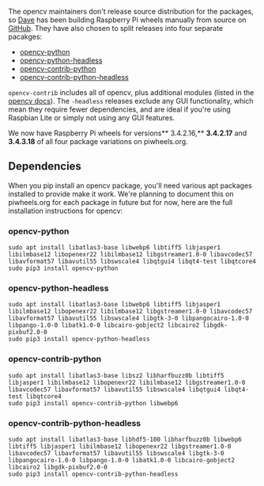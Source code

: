 The opencv maintainers don't release source distribution for the packages, so
[Dave](https://www.github.com/waveform80) has been building Raspberry Pi wheels manually from
source on [GitHub](https://github.com/skvark/opencv-python). They have also chosen to split releases
into four separate pacakges:

- [opencv-python](https://pypi.org/project/opencv-python)
- [opencv-python-headless](https://pypi.org/project/opencv-python-headless)
- [opencv-contrib-python](https://pypi.org/project/opencv-contrib-python)
- [opencv-contrib-python-headless](https://pypi.org/project/opencv-contrib-python-headless)

`opencv-contrib` includes all of opencv, plus additional modules (listed in the [opencv
docs](https://docs.opencv.org/master/)). The `-headless` releases exclude any GUI functionality,
which mean they require fewer dependencies, and are ideal if you're using Raspbian Lite or simply
not using any GUI features.

We now have Raspberry Pi wheels for versions** 3.4.2.16,** **3.4.2.17** and **3.4.3.18** of all four
package variations on piwheels.org.

## Dependencies

When you pip install an opencv package, you'll need various apt packages installed to provide make
it work. We're planning to document this on piwheels.org for each package in future but for now,
here are the full installation instructions for opencv:

### opencv-python

```
sudo apt install libatlas3-base libwebp6 libtiff5 libjasper1 libilmbase12 libopenexr22 libilmbase12 libgstreamer1.0-0 libavcodec57 libavformat57 libavutil55 libswscale4 libqtgui4 libqt4-test libqtcore4
sudo pip3 install opencv-python
```

### opencv-python-headless

```
sudo apt install libatlas3-base libwebp6 libtiff5 libjasper1 libilmbase12 libopenexr22 libilmbase12 libgstreamer1.0-0 libavcodec57 libavformat57 libavutil55 libswscale4 libgtk-3-0 libpangocairo-1.0-0 libpango-1.0-0 libatk1.0-0 libcairo-gobject2 libcairo2 libgdk-pixbuf2.0-0
sudo pip3 install opencv-python-headless
```

### opencv-contrib-python

```
sudo apt install libatlas3-base libsz2 libharfbuzz0b libtiff5 libjasper1 libilmbase12 libopenexr22 libilmbase12 libgstreamer1.0-0 libavcodec57 libavformat57 libavutil55 libswscale4 libqtgui4 libqt4-test libqtcore4
sudo pip3 install opencv-contrib-python libwebp6
```

### opencv-contrib-python-headless

```
sudo apt install libatlas3-base libhdf5-100 libharfbuzz0b libwebp6 libtiff5 libjasper1 libilmbase12 libopenexr22 libgstreamer1.0-0 libavcodec57 libavformat57 libavutil55 libswscale4 libgtk-3-0 libpangocairo-1.0-0 libpango-1.0-0 libatk1.0-0 libcairo-gobject2 libcairo2 libgdk-pixbuf2.0-0
sudo pip3 install opencv-contrib-python-headless
```
